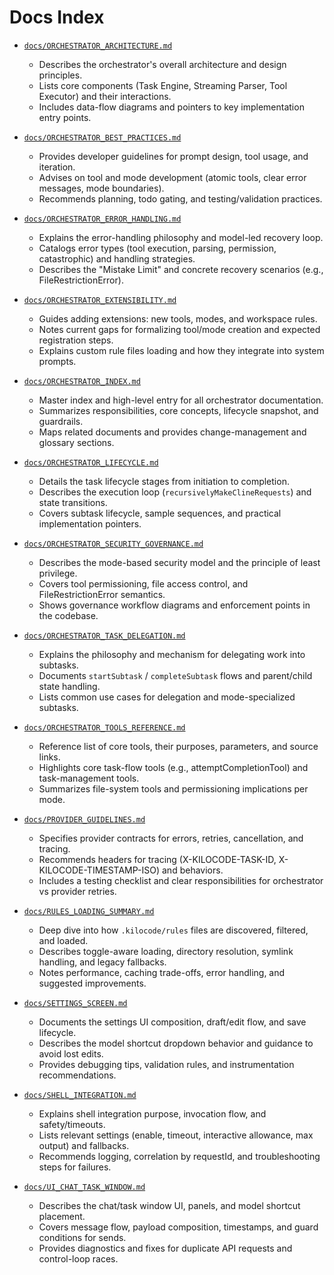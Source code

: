 # Docs Index

- [`docs/ORCHESTRATOR_ARCHITECTURE.md`](docs/ORCHESTRATOR_ARCHITECTURE.md:1)

    - Describes the orchestrator's overall architecture and design principles.
    - Lists core components (Task Engine, Streaming Parser, Tool Executor) and their interactions.
    - Includes data-flow diagrams and pointers to key implementation entry points.

- [`docs/ORCHESTRATOR_BEST_PRACTICES.md`](docs/ORCHESTRATOR_BEST_PRACTICES.md:1)

    - Provides developer guidelines for prompt design, tool usage, and iteration.
    - Advises on tool and mode development (atomic tools, clear error messages, mode boundaries).
    - Recommends planning, todo gating, and testing/validation practices.

- [`docs/ORCHESTRATOR_ERROR_HANDLING.md`](docs/ORCHESTRATOR_ERROR_HANDLING.md:1)

    - Explains the error-handling philosophy and model-led recovery loop.
    - Catalogs error types (tool execution, parsing, permission, catastrophic) and handling strategies.
    - Describes the "Mistake Limit" and concrete recovery scenarios (e.g., FileRestrictionError).

- [`docs/ORCHESTRATOR_EXTENSIBILITY.md`](docs/ORCHESTRATOR_EXTENSIBILITY.md:1)

    - Guides adding extensions: new tools, modes, and workspace rules.
    - Notes current gaps for formalizing tool/mode creation and expected registration steps.
    - Explains custom rule files loading and how they integrate into system prompts.

- [`docs/ORCHESTRATOR_INDEX.md`](docs/ORCHESTRATOR_INDEX.md:1)

    - Master index and high-level entry for all orchestrator documentation.
    - Summarizes responsibilities, core concepts, lifecycle snapshot, and guardrails.
    - Maps related documents and provides change-management and glossary sections.

- [`docs/ORCHESTRATOR_LIFECYCLE.md`](docs/ORCHESTRATOR_LIFECYCLE.md:1)

    - Details the task lifecycle stages from initiation to completion.
    - Describes the execution loop (`recursivelyMakeClineRequests`) and state transitions.
    - Covers subtask lifecycle, sample sequences, and practical implementation pointers.

- [`docs/ORCHESTRATOR_SECURITY_GOVERNANCE.md`](docs/ORCHESTRATOR_SECURITY_GOVERNANCE.md:1)

    - Describes the mode-based security model and the principle of least privilege.
    - Covers tool permissioning, file access control, and FileRestrictionError semantics.
    - Shows governance workflow diagrams and enforcement points in the codebase.

- [`docs/ORCHESTRATOR_TASK_DELEGATION.md`](docs/ORCHESTRATOR_TASK_DELEGATION.md:1)

    - Explains the philosophy and mechanism for delegating work into subtasks.
    - Documents `startSubtask` / `completeSubtask` flows and parent/child state handling.
    - Lists common use cases for delegation and mode-specialized subtasks.

- [`docs/ORCHESTRATOR_TOOLS_REFERENCE.md`](docs/ORCHESTRATOR_TOOLS_REFERENCE.md:1)

    - Reference list of core tools, their purposes, parameters, and source links.
    - Highlights core task-flow tools (e.g., attemptCompletionTool) and task-management tools.
    - Summarizes file-system tools and permissioning implications per mode.

- [`docs/PROVIDER_GUIDELINES.md`](docs/PROVIDER_GUIDELINES.md:1)

    - Specifies provider contracts for errors, retries, cancellation, and tracing.
    - Recommends headers for tracing (X-KILOCODE-TASK-ID, X-KILOCODE-TIMESTAMP-ISO) and behaviors.
    - Includes a testing checklist and clear responsibilities for orchestrator vs provider retries.

- [`docs/RULES_LOADING_SUMMARY.md`](docs/RULES_LOADING_SUMMARY.md:1)

    - Deep dive into how `.kilocode/rules` files are discovered, filtered, and loaded.
    - Describes toggle-aware loading, directory resolution, symlink handling, and legacy fallbacks.
    - Notes performance, caching trade-offs, error handling, and suggested improvements.

- [`docs/SETTINGS_SCREEN.md`](docs/SETTINGS_SCREEN.md:1)

    - Documents the settings UI composition, draft/edit flow, and save lifecycle.
    - Describes the model shortcut dropdown behavior and guidance to avoid lost edits.
    - Provides debugging tips, validation rules, and instrumentation recommendations.

- [`docs/SHELL_INTEGRATION.md`](docs/SHELL_INTEGRATION.md:1)

    - Explains shell integration purpose, invocation flow, and safety/timeouts.
    - Lists relevant settings (enable, timeout, interactive allowance, max output) and fallbacks.
    - Recommends logging, correlation by requestId, and troubleshooting steps for failures.

- [`docs/UI_CHAT_TASK_WINDOW.md`](docs/UI_CHAT_TASK_WINDOW.md:1)
    - Describes the chat/task window UI, panels, and model shortcut placement.
    - Covers message flow, payload composition, timestamps, and guard conditions for sends.
    - Provides diagnostics and fixes for duplicate API requests and control-loop races.
